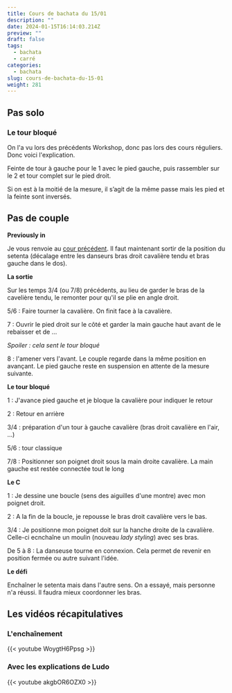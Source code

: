 ```yaml
---
title: Cours de bachata du 15/01
description: ""
date: 2024-01-15T16:14:03.214Z
preview: ""
draft: false
tags:
  - bachata
  - carré
categories:
  - bachata
slug: cours-de-bachata-du-15-01
weight: 281
--- 
```


## Pas solo

### Le tour bloqué

On l'a vu lors des précédents Workshop, donc pas lors des cours réguliers. Donc voici l'explication. 

Feinte de tour à gauche pour le 1 avec le pied gauche, puis rassembler sur le 2 et tour complet sur le pied droit.

Si on est à la moitié de la mesure, il s’agit de la même passe mais les pied et la feinte sont inversés.

## Pas de couple

**Previously in**

Je vous renvoie au [cour précédent](https://obip.fr/danse/post/cours-de-bachata-du-08-01/). Il faut maintenant sortir de la position du setenta (décalage entre les danseurs bras droit cavalière tendu et bras gauche dans le dos).

**La sortie**

Sur les temps 3/4 (ou 7/8) précédents, au lieu de garder le bras de la cavelière tendu, le remonter pour qu'il se plie en angle droit. 

5/6 : Faire tourner la cavalière. On finit face à la cavalière.

7 : Ouvrir le pied droit sur le côté et garder la main gauche haut avant de le rebaisser et de ...

*Spoiler : cela sent le tour bloqué* 

8 : l'amener vers l'avant. Le couple regarde dans la même position en avançant. Le pied gauche reste en suspension en attente de la mesure suivante.

**Le tour bloqué**

1 : J'avance pied gauche et je bloque la cavalière pour indiquer le retour  

2 : Retour en arrière

3/4 : préparation d'un tour à gauche cavalière (bras droit cavalière en l'air, ...)

5/6 : tour classique

7/8 : Positionner son poignet droit sous la main droite cavalière. La main gauche est restée connectée tout le long

**Le C**

1 : Je dessine une boucle (sens des aiguilles d'une montre) avec mon poignet droit.

2 : A la fin de la boucle, je repousse le bras droit cavalière vers le bas.

3/4 : Je positionne mon poignet doit sur la hanche droite de la cavalière. Celle-ci ecnchaîne un moulin (nouveau *lady styling*) avec ses bras.

De 5 à 8 : La danseuse tourne en connexion. Cela permet de revenir en position fermée ou autre suivant l'idée.  


**Le défi**

Enchaîner le setenta mais dans l'autre sens. On a essayé, mais personne n'a réussi. Il faudra mieux coordonner les bras.  

## Les vidéos récapitulatives

### L'enchaînement

{{< youtube WoygtH6Ppsg >}}

### Avec les explications de Ludo

{{< youtube akgbOR6OZX0 >}}

